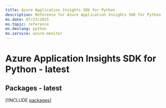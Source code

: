 ```yaml
---
title: Azure Application Insights SDK for Python
description: Reference for Azure Application Insights SDK for Python
ms.date: 07/23/2025
ms.topic: reference
ms.devlang: python
ms.service: azure-monitor
---
```

# Azure Application Insights SDK for Python - latest
## Packages - latest
[!INCLUDE [packages](application-insights-index.md)]